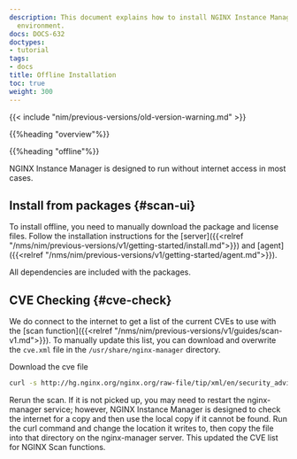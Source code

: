```yaml
---
description: This document explains how to install NGINX Instance Manager in an offline
  environment.
docs: DOCS-632
doctypes:
- tutorial
tags:
- docs
title: Offline Installation
toc: true
weight: 300
---
```


{{< include "nim/previous-versions/old-version-warning.md" >}}

{{%heading "overview"%}}

{{%heading "offline"%}}

NGINX Instance Manager is designed to run without internet access in most cases.

## Install from packages {#scan-ui}

To install offline, you need to manually download the package and license files. Follow the installation instructions for the [server]({{<relref  "/nms/nim/previous-versions/v1/getting-started/install.md">}}) and [agent]({{<relref "/nms/nim/previous-versions/v1/getting-started/agent.md">}}).

All dependencies are included with the packages.

## CVE Checking {#cve-check}

We do connect to the internet to get a list of the current CVEs to use with the [scan function]({{<relref "/nms/nim/previous-versions/v1/guides/scan-v1.md">}}). To manually update this list, you can download and overwrite the `cve.xml` file in the `/usr/share/nginx-manager` directory.

Download the cve file

```bash
curl -s http://hg.nginx.org/nginx.org/raw-file/tip/xml/en/security_advisories.xml > /usr/share/nginx-manager/cve.xml
```

Rerun the scan. If it is not picked up, you may need to restart the nginx-manager service; however, NGINX Instance Manager is designed to check the internet for a copy and then use the local copy if it cannot be found. Run the curl command and change the location it writes to, then copy the file into that directory on the nginx-manager server. This updated the CVE list for NGINX Scan functions.
